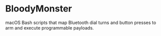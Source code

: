 # BloodyMonster
macOS Bash scripts that map Bluetooth dial turns and button presses to arm and execute programmable payloads.
